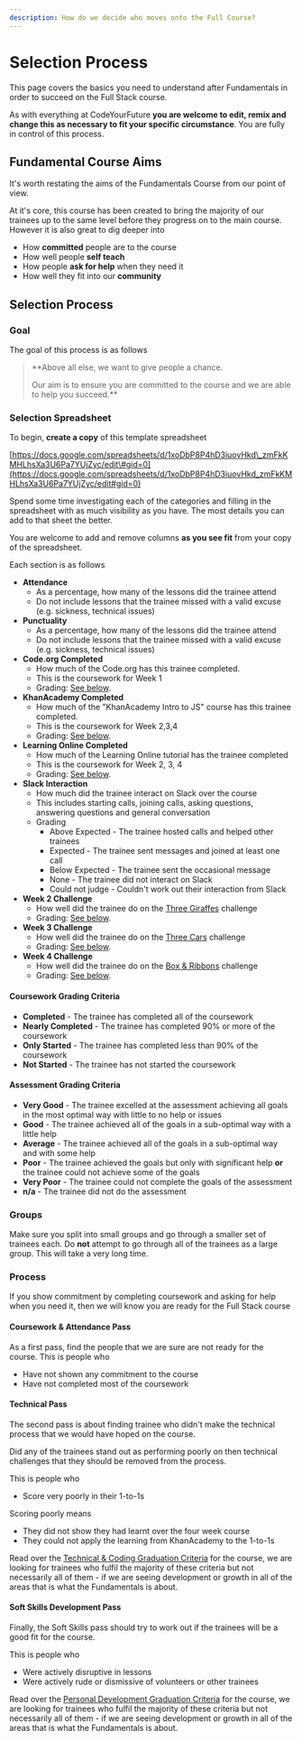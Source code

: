 ```yaml
---
description: How do we decide who moves onto the Full Course?
---
```


# Selection Process

This page covers the basics you need to understand after Fundamentals in order to succeed on the Full Stack course.

As with everything at CodeYourFuture **you are welcome to edit, remix and change this as necessary to fit your specific circumstance**. You are fully in control of this process.

## Fundamental Course Aims

It's worth restating the aims of the Fundamentals Course from our point of view.

At it's core, this course has been created to bring the majority of our trainees up to the same level before they progress on to the main course. However it is also great to dig deeper into

* How **committed** people are to the course
* How well people **self teach**
* How people **ask for help** when they need it
* How well they fit into our **community**

## Selection Process

### Goal

The goal of this process is as follows

> **Above all else, we want to give people a chance.  
>   
> Our aim is to ensure you are committed to the course and we are able to help you succeed.**

### Selection Spreadsheet

To begin, **create a copy** of this template spreadsheet

[https://docs.google.com/spreadsheets/d/1xoDbP8P4hD3iuovHkd\_zmFkKMHLhsXa3U6Pa7YUjZyc/edit\#gid=0](https://docs.google.com/spreadsheets/d/1xoDbP8P4hD3iuovHkd_zmFkKMHLhsXa3U6Pa7YUjZyc/edit#gid=0)

Spend some time investigating each of the categories and filling in the spreadsheet with as much visibility as you have. The most details you can add to that sheet the better.

You are welcome to add and remove columns **as you see fit** from your copy of the spreadsheet.

Each section is as follows

* **Attendance**
  * As a percentage, how many of the lessons did the trainee attend
  * Do not include lessons that the trainee missed with a valid excuse \(e.g. sickness, technical issues\)
* **Punctuality**
  * As a percentage, how many of the lessons did the trainee attend
  * Do not include lessons that the trainee missed with a valid excuse \(e.g. sickness, technical issues\)
* **Code.org Completed**
  * How much of the Code.org has this trainee completed.
  * This is the coursework for Week 1
  * Grading: [See below](selection-process.md#coursework-grading-criteria).
* **KhanAcademy Completed**
  * How much of the "KhanAcademy Intro to JS" course has this trainee completed.
  * This is the coursework for Week 2,3,4
  * Grading: [See below](selection-process.md#coursework-grading-criteria).
* **Learning Online Completed**
  * How much of the Learning Online tutorial has the trainee completed
  * This is the coursework for Week 2, 3, 4
  * Grading: [See below](selection-process.md#coursework-grading-criteria).
* **Slack Interaction**
  * How much did the trainee interact on Slack over the course
  * This includes starting calls, joining calls, asking questions, answering questions and general conversation
  * Grading
    * Above Expected - The trainee hosted calls and helped other trainees
    * Expected - The trainee sent messages and joined at least one call
    * Below Expected - The trainee sent the occasional message
    * None - The trainee did not interact on Slack
    * Could not judge - Couldn't work out their interaction from Slack
* **Week 2 Challenge**
  * How well did the trainee do on the [Three Giraffes](../../teacher-resources/instructor-notes-1.md#1-to-1-assessment) challenge
  * Grading: [See below](selection-process.md#challenge-grading-criteria).
* **Week 3 Challenge**
  * How well did the trainee do on the [Three Cars](../../teacher-resources/instructor-notes-2.md#1-to-1-assessment) challenge
  * Grading: [See below](selection-process.md#challenge-grading-criteria).
* **Week 4 Challenge**
  * How well did the trainee do on the [Box & Ribbons](../../teacher-resources/instructor-notes-2.md#1-to-1-assessment) challenge
  * Grading: [See below](selection-process.md#challenge-grading-criteria).

#### Coursework Grading Criteria

* **Completed** - The trainee has completed all of the coursework
* **Nearly Completed** - The trainee has completed 90% or more of the coursework
* **Only Started** - The trainee has completed less than 90% of the coursework
* **Not Started** - The trainee has not started the coursework

#### Assessment Grading Criteria

* **Very Good** - The trainee excelled at the assessment achieving all goals in the most optimal way with little to no help or issues
* **Good** - The trainee achieved all of the goals in a sub-optimal way with a little help
* **Average** - The trainee achieved all of the goals in a sub-optimal way and with some help
* **Poor** - The trainee achieved the goals but only with significant help **or** the trainee could not achieve some of the goals
* **Very Poor** - The trainee could not complete the goals of the assessment 
* **n/a** - The trainee did not do the assessment

### Groups

Make sure you split into small groups and go through a smaller set of trainees each. Do **not** attempt to go through all of the trainees as a large group. This will take a very long time.

### Process

If you show commitment by completing coursework and asking for help when you need it, then we will know you are ready for the Full Stack course

#### Coursework & Attendance Pass

As a first pass, find the people that we are sure are not ready for the course. This is people who

* Have not shown any commitment to the course
* Have not completed most of the coursework

#### Technical Pass

The second pass is about finding trainee who didn't make the technical process that we would have hoped on the course.

Did any of the trainees stand out as performing poorly on then technical challenges that they should be removed from the process.

This is people who

* Score very poorly in their 1-to-1s

Scoring poorly means

* They did not show they had learnt over the four week course
* They could not apply the learning from KhanAcademy to the 1-to-1s

Read over the [Technical & Coding Graduation Criteria](criteria.md#technical-and-coding) for the course, we are looking for trainees who fulfil the majority of these criteria but not necessarily all of them - if we are seeing development or growth in all of the areas that is what the Fundamentals is about.

#### Soft Skills Development Pass

Finally, the Soft Skills pass should try to work out if the trainees will be a good fit for the course.

This is people who

* Were actively disruptive in lessons 
* Were actively rude or dismissive of volunteers or other trainees

Read over the [Personal Development Graduation Criteria](criteria.md#personal-development) for the course, we are looking for trainees who fulfil the majority of these criteria but not necessarily all of them - if we are seeing development or growth in all of the areas that is what the Fundamentals is about.

